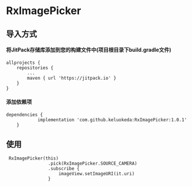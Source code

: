 # RxImagePicker
## 导入方式
#### 将JitPack存储库添加到您的构建文件中(项目根目录下build.gradle文件)
```
allprojects {
    repositories {
        ...
        maven { url 'https://jitpack.io' }
    }
}
```
#### 添加依赖项
```
dependencies {
	        implementation 'com.github.keluokeda:RxImagePicker:1.0.1'
	}
```

## 使用
```
 RxImagePicker(this)
                .pick(RxImagePicker.SOURCE_CAMERA)
                .subscribe {
                    imageView.setImageURI(it.uri)
                }
 ```
